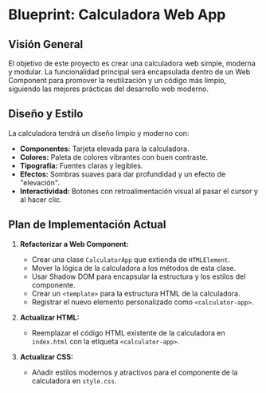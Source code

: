 
# Blueprint: Calculadora Web App

## Visión General

El objetivo de este proyecto es crear una calculadora web simple, moderna y modular. La funcionalidad principal será encapsulada dentro de un Web Component para promover la reutilización y un código más limpio, siguiendo las mejores prácticas del desarrollo web moderno.

## Diseño y Estilo

La calculadora tendrá un diseño limpio y moderno con:

*   **Componentes:** Tarjeta elevada para la calculadora.
*   **Colores:** Paleta de colores vibrantes con buen contraste.
*   **Tipografía:** Fuentes claras y legibles.
*   **Efectos:** Sombras suaves para dar profundidad y un efecto de "elevación".
*   **Interactividad:** Botones con retroalimentación visual al pasar el cursor y al hacer clic.

## Plan de Implementación Actual

1.  **Refactorizar a Web Component:**
    *   Crear una clase `CalculatorApp` que extienda de `HTMLElement`.
    *   Mover la lógica de la calculadora a los métodos de esta clase.
    *   Usar Shadow DOM para encapsular la estructura y los estilos del componente.
    *   Crear un `<template>` para la estructura HTML de la calculadora.
    *   Registrar el nuevo elemento personalizado como `<calculator-app>`.

2.  **Actualizar HTML:**
    *   Reemplazar el código HTML existente de la calculadora en `index.html` con la etiqueta `<calculator-app>`.

3.  **Actualizar CSS:**
    *   Añadir estilos modernos y atractivos para el componente de la calculadora en `style.css`.
